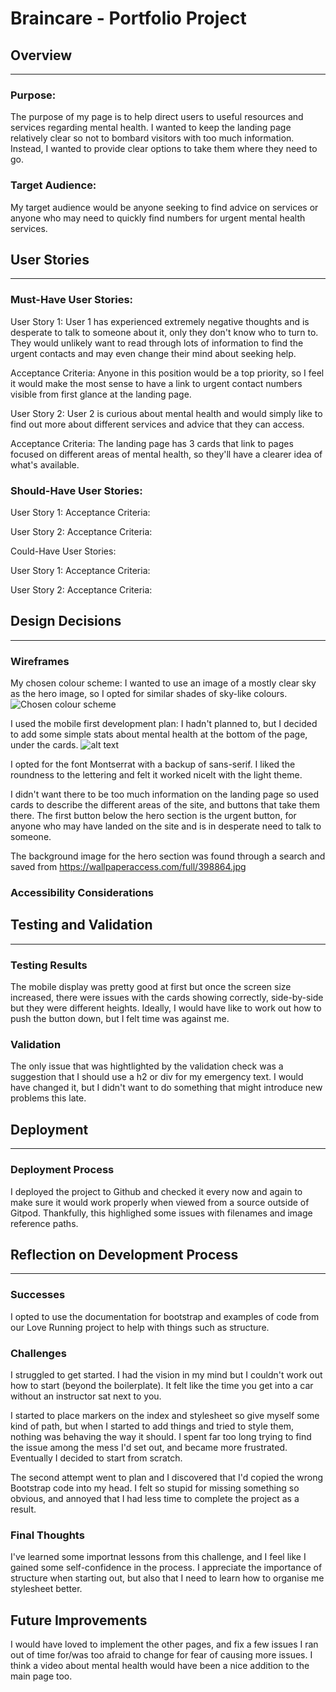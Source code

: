 # Braincare - Portfolio Project


## Overview
___
### Purpose:
The purpose of my page is to help direct users to useful resources and services regarding mental health. I wanted to keep the landing page relatively clear so not to bombard visitors with too much information. Instead, I wanted to provide clear options to take them where they need to go.



### Target Audience:
My target audience would be anyone seeking to find advice on services or anyone who may need to quickly find numbers for urgent mental health services.




## User Stories
___
### Must-Have User Stories:

User Story 1: User 1 has experienced extremely negative thoughts and is desperate to talk to someone about it, only they don't know who to turn to. They would unlikely want to read through lots of information to find the urgent contacts and may even change their mind about seeking help.

Acceptance Criteria: Anyone in this position would be a top priority, so I feel it would make the most sense to have a link to urgent contact numbers visible from first glance at the landing page.

User Story 2: User 2 is curious about mental health and would simply like to find out more about different services and advice that they can access.

Acceptance Criteria: The landing page has 3 cards that link to pages focused on different areas of mental health, so they'll have a clearer idea of what's available.


### Should-Have User Stories:

User Story 1:
Acceptance Criteria:

User Story 2:
Acceptance Criteria:


Could-Have User Stories:

User Story 1:
Acceptance Criteria:

User Story 2:
Acceptance Criteria:


## Design Decisions
___
### Wireframes

My chosen colour scheme: I wanted to use an image of a mostly clear sky as the hero image, so I opted for similar shades of sky-like colours.
![Chosen colour scheme](assests/images/Colour-scheme-reference.png)

I used the mobile first development plan: I hadn't planned to, but I decided to add some simple stats about mental health at the bottom of the page, under the cards.
![alt text](<assests/images/Mental Health Project (1).png>)

I opted for the font Montserrat with a backup of sans-serif. I liked the roundness to the lettering and felt it worked nicelt with the light theme.

I didn't want there to be too much information on the landing page so used cards to describe the different areas of the site, and buttons that take them there. The first button below the hero section is the urgent button, for anyone who may have landed on the site and is in desperate need to talk to someone.

The background image for the hero section was found through a search and saved from https://wallpaperaccess.com/full/398864.jpg

### Accessibility Considerations

## Testing and Validation
___
### Testing Results
The mobile display was pretty good at first but once the screen size increased, there were issues with the cards showing correctly, side-by-side but they were different heights. Ideally, I would have like to work out how to push the button down, but I felt time was against me.

### Validation
The only issue that was hightlighted by the validation check was a suggestion that I should use a h2 or div for my emergency text. I would have changed it, but I didn't want to do something that might introduce new problems this late.

## Deployment
___
### Deployment Process
I deployed the project to Github and checked it every now and again to make sure it would work properly when viewed from a source outside of Gitpod. Thankfully, this highlighed some issues with filenames and image reference paths.

## Reflection on Development Process
___
### Successes
I opted to use the documentation for bootstrap and examples of code from our Love Running project to help with things such as structure.

### Challenges
I struggled to get started. I had the vision in my mind but I couldn't work out how to start (beyond the boilerplate). It felt like the time you get into a car without an instructor sat next to you. 

I started to place markers on the index and stylesheet so give myself some kind of path, but when I started to add things and tried to style them, nothing was behaving the way it should. I spent far too long trying to find the issue among the mess I'd set out, and became more frustrated. Eventually I decided to start from scratch.

The second attempt went to plan and I discovered that I'd copied the wrong Bootstrap code into my head. I felt so stupid for missing something so obvious, and annoyed that I had less time to complete the project as a result.

### Final Thoughts
I've learned some importnat lessons from this challenge, and I feel like I gained some self-confidence in the process. I appreciate the importance of structure when starting out, but also that I need to learn how to organise me stylesheet better.

## Future Improvements
I would have loved to implement the other pages, and fix a few issues I ran out of time for/was too afraid to change for fear of causing more issues. I think a video about mental health would have been a nice addition to the main page too.